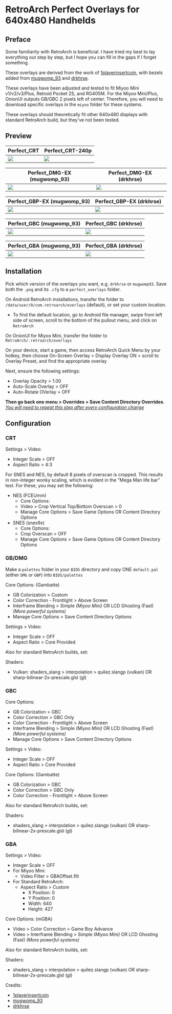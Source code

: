 # RetroArch Perfect Overlays for 640x480 Handhelds

## Preface

Some familiarity with RetroArch is beneficial. I have tried my best to lay everything out step by step, but I hope you can fill in the gaps if I forget something.

These overlays are derived from the work of [1playerinsertcoin](https://www.reddit.com/user/1playerinsertcoin/submitted/), with bezels added from [mugwomp_93](https://www.reddit.com/r/RG35XX/comments/1ai93ee/perfect_overlays_adapted_for_rg35xx/) and [drkhrse](https://github.com/drkhrse/drkhrse_miyoo_bezels).

These overlays have been adjusted and tested to fit Miyoo Mini v1/v2/v3/Plus, Retroid Pocket 2S, and RG405M. For the Miyoo Mini/Plus, OnionUI outputs GB/GBC 2 pixels left of center. Therefore, you will need to download specific overlays in the `miyoo` folder for these systems.

These overlays should theoretically fit other 640x480 displays with standard RetroArch build, but they've not been tested.

## Preview

| Perfect_CRT                  | Perfect_CRT-240p                      | 
| ----------------------------------- | ----------------------------------- |
| ![](preview/CRT.png) | ![](preview/CRT-240p.png) | 


| Perfect_DMG-EX (mugwomp_93)                    | Perfect_DMG-EX (drkhrse)                      |
| ----------------------------------- | ----------------------------------- | 
| ![](preview/DMG-mugwomp93.png) | ![](preview/DMG-drkhrse.png) |

| Perfect_GBP-EX (mugwomp_93)                    | Perfect_GBP-EX (drkhrse)                      | 
|----------------------------------- | ----------------------------------- |
| ![](preview/GBP-mugwomp93.png) | ![](preview/GBP-drkhrse.png) | 

| Perfect_GBC (mugwomp_93)                    | Perfect_GBC (drkhrse)                      |  
| ----------------------------------- | ----------------------------------- | 
| ![](preview/GBC-mugwomp93.png) | ![](preview/GBC-drkhrse.png) | 

|Perfect_GBA (mugwomp_93)                    | Perfect_GBA (drkhrse)                      |
|----------------------------------- | ----------------------------------- |
| ![](preview/GBA-mugwomp93.png) | ![](preview/GBA-drkhrse.png) |


## Installation

Pick which version of the overlays you want, e.g. `drkhrse` or `mugwomp93`. Save both the `.png` and its `.cfg` to a `perfect_overlays` folder.

On Android RetroArch installations, transfer the folder to `/data/user/0/com.retroarch/overlays` (default), or set your custom location.

* To find the default location, go to Android file manager, swipe from left side of screen, scroll to the bottom of the pullout menu, and click on `RetroArch` 

On OnionUI for Miyoo Mini, transfer the folder to `RetroArch/.retroarch/overlays`

On your device, start a game, then access RetroArch Quick Menu by your hotkey, then choose On-Screen Overlay > Display Overlay ON > scroll to Overlay Preset, and find the appropriate overlay

Next, ensure the following settings:
* Overlay Opacity > 1.00
* Auto-Scale Overlay > OFF
* Auto-Rotate OVerlay > OFF

**Then go back one menu > Overrides > Save Content Directory Overrides**. _[You will need to repeat this step after every configuration change](#)_

## Configuration

### CRT

Settings > Video:
* Integer Scale > OFF
* Aspect Ratio > 4:3

For SNES and NES, by default 8 pixels of overscan is cropped. This results in non-integer wonky scaling, which is evident in the "Mega Man life bar" test. For these, you may set the following:

* NES (FCEUmm)
  * Core Options:
   * Video > Crop Vertical Top/Bottom Overscan > 0
   * Manage Core Options > Save Game Options OR Content Directory Options
* SNES (snes9x)
  * Core Options:
   * Crop Overscan > OFF
   * Manage Core Options > Save Game Options OR Content Directory Options


### GB/DMG

Make a `palettes` folder in your `BIOS` directory and copy ONE `default.pal` (either `DMG` or `GBP`)  into `BIOS/palettes`

Core Options: (Gambatte)
* GB Colorization > Custom
* Color Correction - Frontlight > Above Screen
* Interframe Blending > Simple _(Miyoo Mini)_ OR LCD Ghosting (Fast) _(More powerful systems)_
* Manage Core Options > Save Content Directory Options

Settings > Video:
* Integer Scale > OFF
* Aspect Ratio > Core Provided

Also for standard RetroArch builds, set:

Shaders:
* Vulkan: shaders_slang > interpolation > quilez.slangp (vulkan) OR sharp-bilinear-2x-prescale.glsl (gl)

### GBC

Core Options:
* GB Colorization > GBC
* Color Correction > GBC Only
* Color Correction - Frontlight > Above Screen
* Interframe Blending > Simple _(Miyoo Mini)_ OR LCD Ghosting (Fast) _(More powerful systems)_
* Manage Core Options > Save Content Directory Options

Settings > Video:
* Integer Scale > OFF
* Aspect Ratio > Core Provided

Core Options: (Gambatte)
* GB Colorization > GBC
* Color Correction > GBC Only
* Color Correction - Frontlight > Above Screen

Also for standard RetroArch builds, set:

Shaders:
* shaders_slang > interpolation > quilez.slangp (vulkan) OR sharp-bilinear-2x-prescale.glsl (gl)

### GBA

Settings > Video:
* Integer Scale > OFF
* For Miyoo Mini:
  * Video Filter > GBAOffset.filt
* For Standard RetroArch:
  * Aspect Ratio > Custom
    * X Position: 0
    * Y Position: 0
    * Width: 640
    * Height: 427

Core Options: (mGBA)
* Video > Color Correction > Game Boy Advance
* Video > Interframe Blending > Simple _(Miyoo Mini)_ OR LCD Ghosting (Fast) _(More powerful systems)_

Also for standard RetroArch builds, set:

Shaders:
* shaders_slang > interpolation > quilez.slangp (vulkan) OR sharp-bilinear-2x-prescale.glsl (gl)

Credits:
- [1playerinsertcoin](https://www.reddit.com/user/1playerinsertcoin/submitted/)
- [mugwomp_93](https://www.reddit.com/r/RG35XX/comments/1ai93ee/perfect_overlays_adapted_for_rg35xx/)
- [drkhrse](https://github.com/drkhrse/drkhrse_miyoo_bezels)
